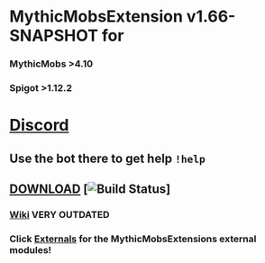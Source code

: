 # MythicMobsExtension v1.66-SNAPSHOT for 
### MythicMobs >4.10 
### Spigot >1.12.2

# [Discord](https://discord.gg/8EfDrnd) <br>
## Use the bot there to get help `!help`


## [DOWNLOAD](http://mc.hackerzlair.org:8080/job/MythicMobsExtension/) [![Build Status](http://mc.hackerzlair.org:8080/job/MythicMobsExtension/badge/icon)] <br>


### [Wiki](https://github.com/BerndiVader/MythicMobsExtension/wiki) VERY OUTDATED
### Click [Externals](https://github.com/BerndiVader/MMExternals) for the MythicMobsExtensions external modules!